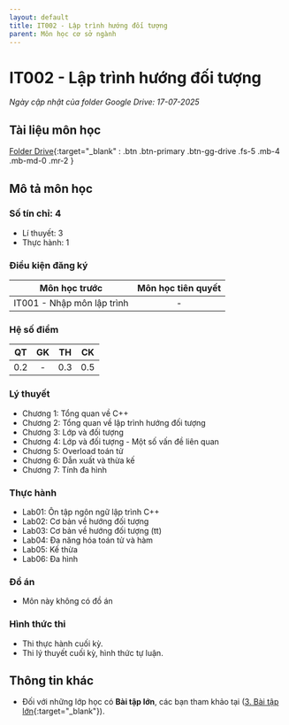 ```yaml
---
layout: default
title: IT002 - Lập trình hướng đối tượng
parent: Môn học cơ sở ngành
---
```


# IT002 - Lập trình hướng đối tượng

*Ngày cập nhật của folder Google Drive: 17-07-2025*
## Tài liệu môn học

[Folder Drive](https://drive.google.com/drive/folders/1TEkfTKg_OpZ9f_RrNZzjIMAKxf2KqxP6?usp=sharing){:target="_blank" : .btn .btn-primary .btn-gg-drive .fs-5 .mb-4 .mb-md-0 .mr-2 }

## Mô tả môn học

### Số tín chỉ: 4
- Lí thuyết: 3
- Thực hành: 1

### Điều kiện đăng ký

| Môn học trước| Môn học tiên quyết  |
|------|-----|
| <center>IT001 - Nhập môn lập trình</center>| <center>-</center>|

### Hệ số điểm

| QT   | GK  | TH  | CK  |
|------|-----|-----|-----|
| <center>0.2</center>| <center>-</center>| <center>0.3</center> | <center>0.5</center> |

### Lý thuyết

- Chương 1: Tổng quan về C++
- Chương 2: Tổng quan về lập trình hướng đối tượng
- Chương 3: Lớp và đối tượng
- Chương 4: Lớp và đối tượng - Một số vấn đề liên quan
- Chương 5: Overload toán tử
- Chương 6: Dẫn xuất và thừa kế
- Chương 7: Tính đa hình

### Thực hành

- Lab01: Ôn tập ngôn ngữ lập trình C++
- Lab02: Cơ bản về hướng đối tượng
- Lab03: Cơ bản về hướng đối tượng (tt)
- Lab04: Đa năng hóa toán tử và hàm
- Lab05: Kế thừa
- Lab06: Đa hình

### Đồ án

- Môn này không có đồ án

### Hình thức thi

- Thi thực hành cuối kỳ.
- Thi lý thuyết cuối kỳ, hình thức tự luận.

## Thông tin khác

- Đối với những lớp học có **Bài tập lớn**, các bạn tham khảo tại ([3. Bài tập lớn](https://drive.google.com/drive/folders/1KBYp1CeA4hVOd4Ddfoj97pPHlEnWM0JF?usp=sharing){:target="_blank"}).
